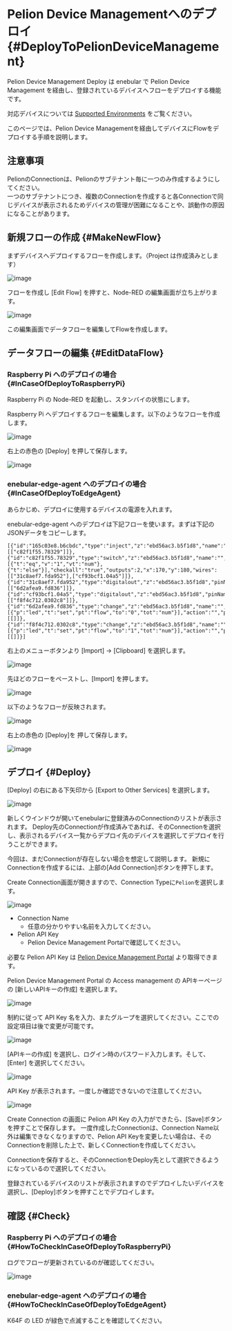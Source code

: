 # Pelion Device Managementへのデプロイ {#DeployToPelionDeviceManagement}

Pelion Device Management Deploy は enebular で Pelion Device Management を経由し、登録されているデバイスへフローをデプロイする機能です。

対応デバイスについては  [Supported Environments](../../../Other/Support.md) をご覧ください。

このページでは、Pelion Device Managementを経由してデバイスにFlowをデプロイする手順を説明します。

## 注意事項

PelionのConnectionは、Pelionのサブテナント毎に一つのみ作成するようにしてください。  
一つのサブテナントにつき、複数のConnectionを作成すると各Connectionで同じデバイスが表示されるためデバイスの管理が困難になることや、誤動作の原因になることがあります。

## 新規フローの作成 {#MakeNewFlow}

まずデバイスへデプロイするフローを作成します。（Project は作成済みとします）

![image](../../../_asset/images/Deploy/DeployFlow/mbed/deploy-deployflow-mbed_01.png)

フローを作成し [Edit Flow] を押すと、Node-RED の編集画面が立ち上がります。

![image](../../../_asset/images/Deploy/DeployFlow/mbed/deploy-deployflow-mbed_02.png)

この編集画面でデータフローを編集してFlowを作成します。

## データフローの編集 {#EditDataFlow}

### Raspberry Pi へのデプロイの場合 {#InCaseOfDeployToRaspberryPi}

Raspberry Pi の Node-RED を起動し、スタンバイの状態にします。

Raspberry Pi へデプロイするフローを編集します。以下のようなフローを作成します。

![image](../../../_asset/images/Deploy/DeployFlow/mbed/deploy-deployflow-mbed_03.png)

右上の赤色の [Deploy] を押して保存します。

![image](../../../_asset/images/Deploy/DeployFlow/mbed/deploy-deployflow-mbed_04.png)

### enebular-edge-agent へのデプロイの場合 {#InCaseOfDeployToEdgeAgent}

あらかじめ、デプロイに使用するデバイスの電源を入れます。

enebular-edge-agent へのデプロイは下記フローを使います。まずは下記の JSONデータをコピーします。

    [{"id":"165c03e8.b6cbdc","type":"inject","z":"ebd56ac3.b5f1d8","name":"","topic":"","payload":"","payloadType":"date","repeat":"5","crontab":"","once":false,"x":110,"y":100,"wires":[["c82f1f55.78329"]]},{"id":"c82f1f55.78329","type":"switch","z":"ebd56ac3.b5f1d8","name":"","property":"led","propertyType":"flow","rules":[{"t":"eq","v":"1","vt":"num"},{"t":"else"}],"checkall":"true","outputs":2,"x":170,"y":180,"wires":[["31c8aef7.fda952"],["cf93bcf1.04a5"]]},{"id":"31c8aef7.fda952","type":"digitalout","z":"ebd56ac3.b5f1d8","pinName":"LED2","value":"true","signalInversion":true,"name":"","x":340,"y":140,"wires":[["6d2afea9.fd836"]]},{"id":"cf93bcf1.04a5","type":"digitalout","z":"ebd56ac3.b5f1d8","pinName":"LED2","value":"false","signalInversion":true,"name":"","x":340,"y":240,"wires":[["f8f4c712.0302c8"]]},{"id":"6d2afea9.fd836","type":"change","z":"ebd56ac3.b5f1d8","name":"","rules":[{"p":"led","t":"set","pt":"flow","to":"0","tot":"num"}],"action":"","property":"","from":"","to":"","reg":false,"x":530,"y":140,"wires":[[]]},{"id":"f8f4c712.0302c8","type":"change","z":"ebd56ac3.b5f1d8","name":"","rules":[{"p":"led","t":"set","pt":"flow","to":"1","tot":"num"}],"action":"","property":"","from":"","to":"","reg":false,"x":530,"y":240,"wires":[[]]}]

右上のメニューボタンより [Import] → [Clipboard] を選択します。

![image](../../../_asset/images/Deploy/DeployFlow/mbed/deploy-deployflow-mbed_14.png)

先ほどのフローをペーストし、[Import] を押します。

![image](../../../_asset/images/Deploy/DeployFlow/mbed/deploy-deployflow-mbed_15.png)

以下のようなフローが反映されます。

![image](../../../_asset/images/Deploy/DeployFlow/mbed/deploy-deployflow-mbed_16.png)

右上の赤色の [Deploy]を 押して保存します。

![image](../../../_asset/images/Deploy/DeployFlow/mbed/deploy-deployflow-mbed_04.png)

## デプロイ {#Deploy}

[Deploy] の右にある下矢印から [Export to Other Services] を選択します。

![image](../../../_asset/images/Deploy/DeployFlow/mbed/deploy-deployflow-mbed_05.png)

新しくウインドウが開いてenebularに登録済みのConnectionのリストが表示されます。
Deploy先のConnectionが作成済みであれば、そのConnectionを選択し、表示されるデバイス一覧からデプロイ先のデバイスを選択してデプロイを行うことができます。

今回は、まだConnectionが存在しない場合を想定して説明します。
新規にConnectionを作成するには、上部の[Add Connection]ボタンを押下します。

Create Connection画面が開きますので、Connection Typeに`Pelion`を選択します。

![image](../../../../img/Deploy/Pelion/connection-dialog.png)

-   Connection Name
    -   任意の分かりやすい名前を入力してください。
-   Pelion API Key
    -   Pelion Device Management Portalで確認してください。

必要な Pelion API Key は [Pelion Device Management Portal](https://portal.mbedcloud.com/) より取得できます。

Pelion Device Management Portal の Access management の APIキーページの [新しいAPIキーの作成] を選択します。

![image](../../../_asset/images/Deploy/DeployFlow/mbed/deploy-deployflow-mbed_09.png)

制約に従って API Key 名を入力、またグループを選択してください。ここでの設定項目は後で変更が可能です。

![image](../../../_asset/images/Deploy/DeployFlow/mbed/deploy-deployflow-mbed_10.png)

[APIキーの作成] を選択し、ログイン時のパスワード入力します。そして、 [Enter] を選択してください。

![image](../../../_asset/images/Deploy/DeployFlow/mbed/deploy-deployflow-mbed_11.png)

API Key が表示されます。一度しか確認できないので注意してください。

![image](../../../_asset/images/Deploy/DeployFlow/mbed/deploy-deployflow-mbed_12.png)

Create Connection の画面に Pelion API Key の入力ができたら、[Save]ボタンを押すことで保存します。
一度作成したConnectionは、Connection Name以外は編集できなくなりますので、Pelion API Keyを変更したい場合は、そのConnectionを削除した上で、新しくConnectionを作成してください。

Connectionを保存すると、そのConnectionをDeploy先として選択できるようになっているので選択してください。

登録されているデバイスのリストが表示されますのでデプロイしたいデバイスを選択し、[Deploy]ボタンを押すことでデプロイします。

## 確認 {#Check}

### Raspberry Pi へのデプロイの場合 {#HowToCheckInCaseOfDeployToRaspberryPi}

ログでフローが更新されているのが確認してください。

![image](../../../_asset/images/Deploy/DeployFlow/mbed/deploy-deployflow-mbed_17.png)

### enebular-edge-agent へのデプロイの場合 {#HowToCheckInCaseOfDeployToEdgeAgent}

K64F の LED が緑色で点滅することを確認してください。
